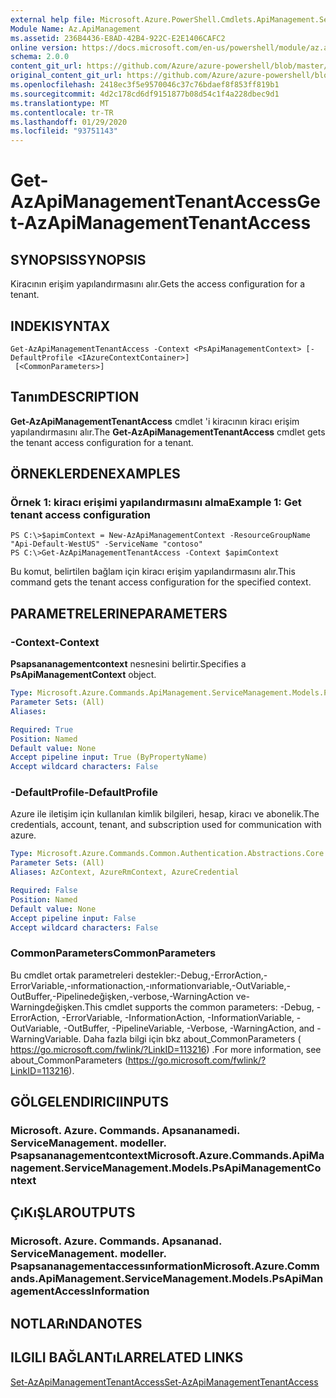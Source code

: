 ```yaml
---
external help file: Microsoft.Azure.PowerShell.Cmdlets.ApiManagement.ServiceManagement.dll-Help.xml
Module Name: Az.ApiManagement
ms.assetid: 236B4436-E8AD-42B4-922C-E2E1406CAFC2
online version: https://docs.microsoft.com/en-us/powershell/module/az.apimanagement/get-azapimanagementtenantaccess
schema: 2.0.0
content_git_url: https://github.com/Azure/azure-powershell/blob/master/src/ApiManagement/ApiManagement/help/Get-AzApiManagementTenantAccess.md
original_content_git_url: https://github.com/Azure/azure-powershell/blob/master/src/ApiManagement/ApiManagement/help/Get-AzApiManagementTenantAccess.md
ms.openlocfilehash: 2418ec3f5e9570046c37c76bdaef8f853ff819b1
ms.sourcegitcommit: 4d2c178cd6df9151877b08d54c1f4a228dbec9d1
ms.translationtype: MT
ms.contentlocale: tr-TR
ms.lasthandoff: 01/29/2020
ms.locfileid: "93751143"
---
```

# <span data-ttu-id="baef4-101">Get-AzApiManagementTenantAccess</span><span class="sxs-lookup"><span data-stu-id="baef4-101">Get-AzApiManagementTenantAccess</span></span>

## <span data-ttu-id="baef4-102">SYNOPSIS</span><span class="sxs-lookup"><span data-stu-id="baef4-102">SYNOPSIS</span></span>
<span data-ttu-id="baef4-103">Kiracının erişim yapılandırmasını alır.</span><span class="sxs-lookup"><span data-stu-id="baef4-103">Gets the access configuration for a tenant.</span></span>

## <span data-ttu-id="baef4-104">INDEKI</span><span class="sxs-lookup"><span data-stu-id="baef4-104">SYNTAX</span></span>

```
Get-AzApiManagementTenantAccess -Context <PsApiManagementContext> [-DefaultProfile <IAzureContextContainer>]
 [<CommonParameters>]
```

## <span data-ttu-id="baef4-105">Tanım</span><span class="sxs-lookup"><span data-stu-id="baef4-105">DESCRIPTION</span></span>
<span data-ttu-id="baef4-106">**Get-AzApiManagementTenantAccess** cmdlet 'i kiracının kiracı erişim yapılandırmasını alır.</span><span class="sxs-lookup"><span data-stu-id="baef4-106">The **Get-AzApiManagementTenantAccess** cmdlet gets the tenant access configuration for a tenant.</span></span>

## <span data-ttu-id="baef4-107">ÖRNEKLERDEN</span><span class="sxs-lookup"><span data-stu-id="baef4-107">EXAMPLES</span></span>

### <span data-ttu-id="baef4-108">Örnek 1: kiracı erişimi yapılandırmasını alma</span><span class="sxs-lookup"><span data-stu-id="baef4-108">Example 1: Get tenant access configuration</span></span>
```
PS C:\>$apimContext = New-AzApiManagementContext -ResourceGroupName "Api-Default-WestUS" -ServiceName "contoso"
PS C:\>Get-AzApiManagementTenantAccess -Context $apimContext
```

<span data-ttu-id="baef4-109">Bu komut, belirtilen bağlam için kiracı erişim yapılandırmasını alır.</span><span class="sxs-lookup"><span data-stu-id="baef4-109">This command gets the tenant access configuration for the specified context.</span></span>

## <span data-ttu-id="baef4-110">PARAMETRELERINE</span><span class="sxs-lookup"><span data-stu-id="baef4-110">PARAMETERS</span></span>

### <span data-ttu-id="baef4-111">-Context</span><span class="sxs-lookup"><span data-stu-id="baef4-111">-Context</span></span>
<span data-ttu-id="baef4-112">**Psapsananagementcontext** nesnesini belirtir.</span><span class="sxs-lookup"><span data-stu-id="baef4-112">Specifies a **PsApiManagementContext** object.</span></span>

```yaml
Type: Microsoft.Azure.Commands.ApiManagement.ServiceManagement.Models.PsApiManagementContext
Parameter Sets: (All)
Aliases:

Required: True
Position: Named
Default value: None
Accept pipeline input: True (ByPropertyName)
Accept wildcard characters: False
```

### <span data-ttu-id="baef4-113">-DefaultProfile</span><span class="sxs-lookup"><span data-stu-id="baef4-113">-DefaultProfile</span></span>
<span data-ttu-id="baef4-114">Azure ile iletişim için kullanılan kimlik bilgileri, hesap, kiracı ve abonelik.</span><span class="sxs-lookup"><span data-stu-id="baef4-114">The credentials, account, tenant, and subscription used for communication with azure.</span></span>

```yaml
Type: Microsoft.Azure.Commands.Common.Authentication.Abstractions.Core.IAzureContextContainer
Parameter Sets: (All)
Aliases: AzContext, AzureRmContext, AzureCredential

Required: False
Position: Named
Default value: None
Accept pipeline input: False
Accept wildcard characters: False
```

### <span data-ttu-id="baef4-115">CommonParameters</span><span class="sxs-lookup"><span data-stu-id="baef4-115">CommonParameters</span></span>
<span data-ttu-id="baef4-116">Bu cmdlet ortak parametreleri destekler:-Debug,-ErrorAction,-ErrorVariable,-ınformationaction,-ınformationvariable,-OutVariable,-OutBuffer,-Pipelinedeğişken,-verbose,-WarningAction ve-Warningdeğişken.</span><span class="sxs-lookup"><span data-stu-id="baef4-116">This cmdlet supports the common parameters: -Debug, -ErrorAction, -ErrorVariable, -InformationAction, -InformationVariable, -OutVariable, -OutBuffer, -PipelineVariable, -Verbose, -WarningAction, and -WarningVariable.</span></span> <span data-ttu-id="baef4-117">Daha fazla bilgi için bkz about_CommonParameters ( https://go.microsoft.com/fwlink/?LinkID=113216) .</span><span class="sxs-lookup"><span data-stu-id="baef4-117">For more information, see about_CommonParameters (https://go.microsoft.com/fwlink/?LinkID=113216).</span></span>

## <span data-ttu-id="baef4-118">GÖLGELENDIRICI</span><span class="sxs-lookup"><span data-stu-id="baef4-118">INPUTS</span></span>

### <span data-ttu-id="baef4-119">Microsoft. Azure. Commands. Apsananamedi. ServiceManagement. modeller. Psapsananagementcontext</span><span class="sxs-lookup"><span data-stu-id="baef4-119">Microsoft.Azure.Commands.ApiManagement.ServiceManagement.Models.PsApiManagementContext</span></span>

## <span data-ttu-id="baef4-120">ÇıKıŞLAR</span><span class="sxs-lookup"><span data-stu-id="baef4-120">OUTPUTS</span></span>

### <span data-ttu-id="baef4-121">Microsoft. Azure. Commands. Apsananad. ServiceManagement. modeller. Psapsananagementaccessınformation</span><span class="sxs-lookup"><span data-stu-id="baef4-121">Microsoft.Azure.Commands.ApiManagement.ServiceManagement.Models.PsApiManagementAccessInformation</span></span>

## <span data-ttu-id="baef4-122">NOTLARıNDA</span><span class="sxs-lookup"><span data-stu-id="baef4-122">NOTES</span></span>

## <span data-ttu-id="baef4-123">ILGILI BAĞLANTıLAR</span><span class="sxs-lookup"><span data-stu-id="baef4-123">RELATED LINKS</span></span>

[<span data-ttu-id="baef4-124">Set-AzApiManagementTenantAccess</span><span class="sxs-lookup"><span data-stu-id="baef4-124">Set-AzApiManagementTenantAccess</span></span>](./Set-AzApiManagementTenantAccess.md)


